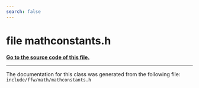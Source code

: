 ```yaml
---
search: false
---
```


# file mathconstants.h

**[Go to the source code of this file.](mathconstants_8h_source.md)**


----------------------------------------
The documentation for this class was generated from the following file: `include/ffw/math/mathconstants.h`
